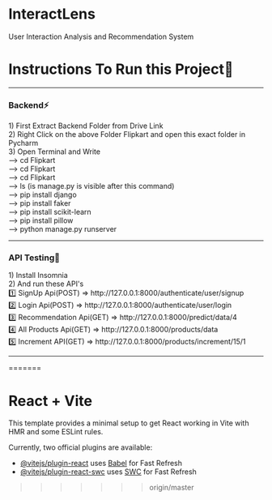 
# InteractLens
User Interaction Analysis and Recommendation System<br>


<h1>Instructions To Run this Project🔨</h1>
<hr>
<h3>Backend⚡</h3>
1) First Extract Backend Folder from Drive Link<br>
2) Right Click on the above Folder Flipkart and open this exact folder in Pycharm<br>
3) Open Terminal and Write<br>
--> cd Flipkart<br>
--> cd Flipkart<br>
--> cd Flipkart<br>
--> ls (is manage.py is visible after this command)<br>
--> pip install django<br>
--> pip install faker<br>
--> pip install scikit-learn<br>
--> pip install pillow<br>
--> python manage.py runserver<br>

<hr>

<h3>API Testing💪</h3>
1) Install Insomnia<br>
2) And run these API's<br>
1️⃣ SignUp Api(POST) => http://127.0.0.1:8000/authenticate/user/signup<br>
2️⃣ Login Api(POST) => http://127.0.0.1:8000/authenticate/user/login<br>
3️⃣ Recommendation Api(GET) => http://127.0.0.1:8000/predict/data/4<br>
4️⃣ All Products Api(GET) => http://127.0.0.1:8000/products/data<br>
5️⃣ Increment API(GET) => http://127.0.0.1:8000/products/increment/15/1<br>

<hr>



=======
# React + Vite

This template provides a minimal setup to get React working in Vite with HMR and some ESLint rules.

Currently, two official plugins are available:

- [@vitejs/plugin-react](https://github.com/vitejs/vite-plugin-react/blob/main/packages/plugin-react/README.md) uses [Babel](https://babeljs.io/) for Fast Refresh
- [@vitejs/plugin-react-swc](https://github.com/vitejs/vite-plugin-react-swc) uses [SWC](https://swc.rs/) for Fast Refresh
>>>>>>> origin/master
